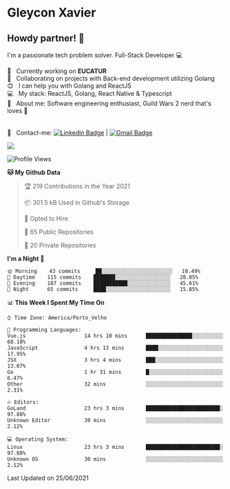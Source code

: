 # Gleycon Xavier

## Howdy partner! 👋

I'm a passionate tech problem solver.
Full-Stack Developer :computer:

 :rocket:  &nbsp; Currently working on **EUCATUR**
 <br/> :purple_heart: &nbsp; Collaborating on projects with Back-end development utilizing Golang
 <br/> :blush: &nbsp; I can help you with Golang and ReactJS
 <br/> :computer: &nbsp; My stack: ReactJS, Golang, React Native & Typescript
 <br/> 💬  &nbsp; About me: Software engineering enthusiast, Guild Wars 2 nerd that's loves :apple:
 <br/>
 <br/>
 <br/> :email: &nbsp; Contact-me: [![Linkedin Badge](https://img.shields.io/badge/-GleyconXavier-blue?style=flat-square&logo=Linkedin&logoColor=white&link=https://www.linkedin.com/in/gleyconxavier/)](https://www.linkedin.com/in/gleyconxavier/) 
| 
[![Gmail Badge](https://img.shields.io/badge/-gleyconxcarlos@gmail.com-c14438?style=flat-square&logo=Gmail&logoColor=white&link=mailto:gleyconxcarlos@gmail.com)](mailto:gleyconxcarlos@gmail.com)

![](https://komarev.com/ghpvc/?username=gleyconxavier)

<!--START_SECTION:waka-->
![Profile Views](http://img.shields.io/badge/Profile%20Views-0-blue)

**🐱 My Github Data** 

> 🏆 219 Contributions in the Year 2021
 > 
> 📦 301.5 kB Used in Github's Storage 
 > 
> 💼 Opted to Hire
 > 
> 📜 65 Public Repositories 
 > 
> 🔑 20 Private Repositories  
 > 
**I'm a Night 🦉** 

```text
🌞 Morning    43 commits     ██░░░░░░░░░░░░░░░░░░░░░░░   10.49% 
🌆 Daytime    115 commits    ███████░░░░░░░░░░░░░░░░░░   28.05% 
🌃 Evening    187 commits    ███████████░░░░░░░░░░░░░░   45.61% 
🌙 Night      65 commits     ████░░░░░░░░░░░░░░░░░░░░░   15.85%

```


📊 **This Week I Spent My Time On** 

```text
⌚︎ Time Zone: America/Porto_Velho

💬 Programming Languages: 
Vue.js                   14 hrs 10 mins      ███████████████░░░░░░░░░░   60.18% 
JavaScript               4 hrs 13 mins       ████░░░░░░░░░░░░░░░░░░░░░   17.95% 
JSX                      3 hrs 4 mins        ███░░░░░░░░░░░░░░░░░░░░░░   13.07% 
Go                       1 hr 31 mins        █░░░░░░░░░░░░░░░░░░░░░░░░   6.47% 
Other                    32 mins             ░░░░░░░░░░░░░░░░░░░░░░░░░   2.31%

🔥 Editors: 
GoLand                   23 hrs 3 mins       ████████████████████████░   97.88% 
Unknown Editor           30 mins             ░░░░░░░░░░░░░░░░░░░░░░░░░   2.12%

💻 Operating System: 
Linux                    23 hrs 3 mins       ████████████████████████░   97.88% 
Unknown OS               30 mins             ░░░░░░░░░░░░░░░░░░░░░░░░░   2.12%

```


 Last Updated on 25/06/2021
<!--END_SECTION:waka-->
